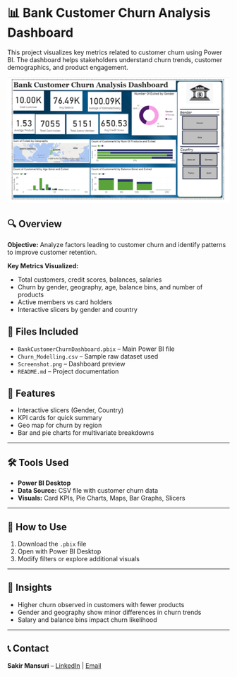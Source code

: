 # 📊 Bank Customer Churn Analysis Dashboard

This project visualizes key metrics related to customer churn using Power BI. The dashboard helps stakeholders understand churn trends, customer demographics, and product engagement.

![Dashboard Screenshot](./Screenshot.png)

## 🔍 Overview

**Objective:** Analyze factors leading to customer churn and identify patterns to improve customer retention.

**Key Metrics Visualized:**
- Total customers, credit scores, balances, salaries
- Churn by gender, geography, age, balance bins, and number of products
- Active members vs card holders
- Interactive slicers by gender and country

## 📁 Files Included

- `BankCustomerChurnDashboard.pbix` – Main Power BI file
- `Churn_Modelling.csv` – Sample raw dataset used
- `Screenshot.png` – Dashboard preview
- `README.md` – Project documentation

## 🚀 Features

- Interactive slicers (Gender, Country)
- KPI cards for quick summary
- Geo map for churn by region
- Bar and pie charts for multivariate breakdowns


---

## 🛠 Tools Used

- **Power BI Desktop**
- **Data Source:** CSV file with customer churn data
- **Visuals:** Card KPIs, Pie Charts, Maps, Bar Graphs, Slicers

---

## 📌 How to Use

1. Download the `.pbix` file
2. Open with Power BI Desktop
3. Modify filters or explore additional visuals

---

## 🧠 Insights

- Higher churn observed in customers with fewer products
- Gender and geography show minor differences in churn trends
- Salary and balance bins impact churn likelihood

---

## 📞 Contact

**Sakir Mansuri** – [LinkedIn](https://linkedin.com/in/sakirmansuri) | [Email](mailto:sakir.mansuri2103@gmail.com)

